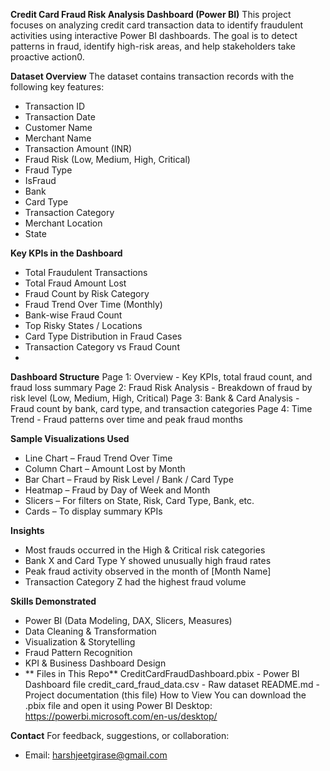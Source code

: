 **Credit Card Fraud Risk Analysis Dashboard (Power BI)**
This project focuses on analyzing credit card transaction data to identify fraudulent activities using interactive Power BI dashboards. The goal is to detect patterns in fraud, identify high-risk areas, and help stakeholders take proactive action0.

**Dataset Overview**
The dataset contains transaction records with the following key features:
- Transaction ID
- Transaction Date
- Customer Name
- Merchant Name
- Transaction Amount (INR)
- Fraud Risk (Low, Medium, High, Critical)
- Fraud Type
- IsFraud
- Bank
- Card Type
- Transaction Category
- Merchant Location
- State

**Key KPIs in the Dashboard**
- Total Fraudulent Transactions
- Total Fraud Amount Lost
- Fraud Count by Risk Category
- Fraud Trend Over Time (Monthly)
- Bank-wise Fraud Count
- Top Risky States / Locations
- Card Type Distribution in Fraud Cases
- Transaction Category vs Fraud Count
- 
**Dashboard Structure**
Page 1: Overview - Key KPIs, total fraud count, and fraud loss summary
Page 2: Fraud Risk Analysis - Breakdown of fraud by risk level (Low, Medium, High, Critical)
Page 3: Bank & Card Analysis - Fraud count by bank, card type, and transaction categories
Page 4: Time Trend - Fraud patterns over time and peak fraud months

**Sample Visualizations Used**
- Line Chart – Fraud Trend Over Time
- Column Chart – Amount Lost by Month
- Bar Chart – Fraud by Risk Level / Bank / Card Type
- Heatmap – Fraud by Day of Week and Month
- Slicers – For filters on State, Risk, Card Type, Bank, etc.
- Cards – To display summary KPIs
  
**Insights**
- Most frauds occurred in the High & Critical risk categories
- Bank X and Card Type Y showed unusually high fraud rates
- Peak fraud activity observed in the month of [Month Name]
- Transaction Category Z had the highest fraud volume
  
**Skills Demonstrated**
- Power BI (Data Modeling, DAX, Slicers, Measures)
- Data Cleaning & Transformation
- Visualization & Storytelling
- Fraud Pattern Recognition
- KPI & Business Dashboard Design
- **
Files in This Repo**
CreditCardFraudDashboard.pbix - Power BI Dashboard file
credit_card_fraud_data.csv - Raw dataset
README.md - Project documentation (this file)
How to View
You can download the .pbix file and open it using Power BI Desktop:
https://powerbi.microsoft.com/en-us/desktop/

**Contact**
For feedback, suggestions, or collaboration:
- Email: harshjeetgirase@gmail.com

